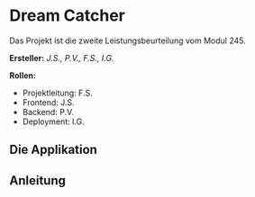 # Dream Catcher

Das Projekt ist die zweite Leistungsbeurteilung vom Modul 245.

**Ersteller:** *J.S., P.V., F.S., I.G.*

**Rollen:**
- Projektleitung: F.S.
- Frontend: J.S.
- Backend: P.V.
- Deployment: I.G.

## Die Applikation



## Anleitung


